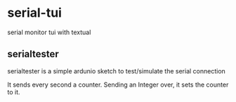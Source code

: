 # serial-tui
serial monitor tui with textual


## serialtester
serialtester is a simple ardunio sketch to test/simulate the serial connection


It sends every second a counter.
Sending an Integer over, it sets the counter to it.

